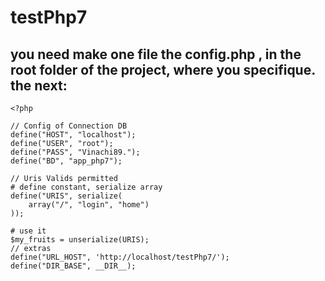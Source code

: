 # testPhp7
you need make one file the config.php , in the root folder of the project,
where you specifique.
the next:
  -
    <?php

    // Config of Connection DB
    define("HOST", "localhost");
    define("USER", "root");
    define("PASS", "Vinachi89.");
    define("BD", "app_php7");

    // Uris Valids permitted
    # define constant, serialize array
    define("URIS", serialize(
        array("/", "login", "home")
    ));

    # use it
    $my_fruits = unserialize(URIS);
    // extras
    define("URL_HOST", 'http://localhost/testPhp7/');
    define("DIR_BASE", __DIR__);
